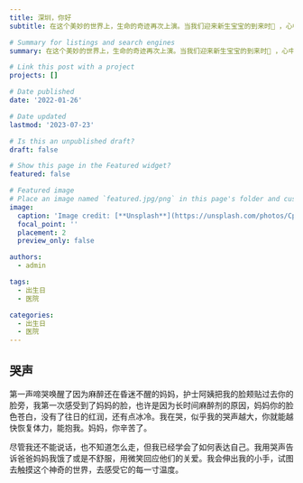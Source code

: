 ```yaml
---
title: 深圳，你好
subtitle: 在这个美妙的世界上，生命的奇迹再次上演。当我们迎来新生宝宝的到来时👋 ，心中涌动着无尽的喜悦和温暖。这个小小的存在，带着无限的希望和潜能，注定要成为我们生活中最珍贵的财富。

# Summary for listings and search engines
summary: 在这个美妙的世界上，生命的奇迹再次上演。当我们迎来新生宝宝的到来时👋 ，心中涌动着无尽的喜悦和温暖。这个小小的存在，带着无限的希望和潜能，注定要成为我们生活中最珍贵的财富。

# Link this post with a project
projects: []

# Date published
date: '2022-01-26'

# Date updated
lastmod: '2023-07-23'

# Is this an unpublished draft?
draft: false

# Show this page in the Featured widget?
featured: false

# Featured image
# Place an image named `featured.jpg/png` in this page's folder and customize its options here.
image:
  caption: 'Image credit: [**Unsplash**](https://unsplash.com/photos/CpkOjOcXdUY)'
  focal_point: ''
  placement: 2
  preview_only: false

authors:
  - admin

tags:
  - 出生日
  - 医院

categories:
  - 出生日
  - 医院
---
```


## 哭声

第一声啼哭唤醒了因为麻醉还在昏迷不醒的妈妈，护士阿姨把我的脸颊贴过去你的脸旁，我第一次感受到了妈妈的脸，也许是因为长时间麻醉剂的原因，妈妈你的脸色苍白，没有了往日的红润，还有点冰冷。我在哭，似乎我的哭声越大，你就能越快恢复体力，能抱我。妈妈，你辛苦了。

尽管我还不能说话，也不知道怎么走，但我已经学会了如何表达自己。我用哭声告诉爸爸妈妈我饿了或是不舒服，用微笑回应他们的关爱。我会伸出我的小手，试图去触摸这个神奇的世界，去感受它的每一寸温度。








